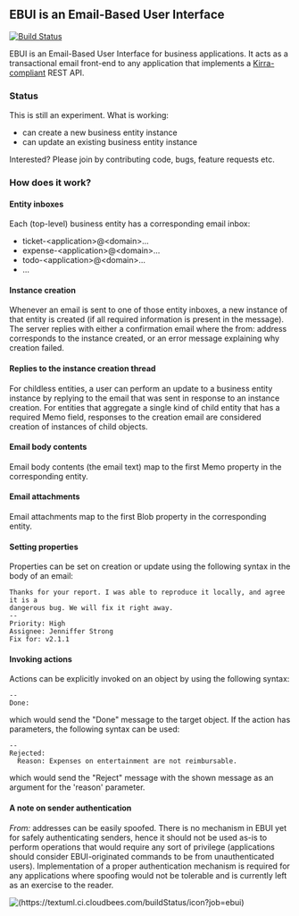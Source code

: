 ## EBUI is an Email-Based User Interface

[![Build Status](https://textuml.ci.cloudbees.com/buildStatus/icon?job=ebui)](https://textuml.ci.cloudbees.com/job/ebui/)

EBUI is an Email-Based User Interface for business applications. It acts as a transactional email front-end to any application that implements a [Kirra-compliant](http://abstratt.github.io/kirra/) REST API.

### Status

This is still an experiment. What is working:
- can create a new business entity instance
- can update an existing business entity instance

Interested? Please join by contributing code, bugs, feature requests etc.

### How does it work?

#### Entity inboxes

Each (top-level) business entity has a corresponding email inbox:

- ticket-\<application\>@\<domain\>...
- expense-\<application\>@\<domain\>...
- todo-\<application\>@\<domain\>...
- ...


#### Instance creation

Whenever an email is sent to one of those entity inboxes, a new instance of that entity is created (if all required information is present in the message). The server replies with either a confirmation email where the from: address corresponds to the instance created, or an error message explaining why creation failed.

#### Replies to the instance creation thread

For childless entities, a user can perform an update to a business entity instance by replying to the email that was sent in response to an instance creation. For entities that aggregate a single kind of child entity that has a required Memo field, responses to the creation email are considered creation of instances of child objects.

#### Email body contents

Email body contents (the email text) map to the first Memo property in the corresponding entity. 

#### Email attachments

Email attachments map to the first Blob property in the corresponding entity. 

#### Setting properties

Properties can be set on creation or update using the following syntax in the body of an email:

    Thanks for your report. I was able to reproduce it locally, and agree it is a 
    dangerous bug. We will fix it right away.
    --
    Priority: High
    Assignee: Jenniffer Strong
    Fix for: v2.1.1


#### Invoking actions

Actions can be explicitly invoked on an object by using the following syntax:

    --
    Done:

which would send the "Done" message to the target object. If the action has parameters, the following syntax can be used:

    --
    Rejected:
      Reason: Expenses on entertainment are not reimbursable.

which would send the "Reject" message with the shown message as an argument for the 'reason' parameter. 

#### A note on sender authentication

*From:* addresses can be easily spoofed. There is no mechanism in EBUI yet for safely authenticating senders, hence it should not be used as-is to perform operations that would require any sort of privilege (applications should consider EBUI-originated commands to be from unauthenticated users). Implementation of a proper authentication mechanism is required for any applications where spoofing would not be tolerable and is currently left as an exercise to the reader.

![(https://textuml.ci.cloudbees.com/buildStatus/icon?job=ebui)](http://cloudbees.prod.acquia-sites.com/sites/default/files/styles/large/public/Button-Built-on-CB-1.png)
